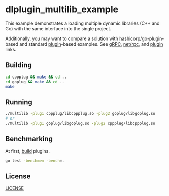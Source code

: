 # dlplugin_multilib_example

This example demonstrates a loading multiple dynamic libraries (C++ and Go) with the same interface into the single project.


Additionally, you may want to compare a solution with [hashicorp/go-plugin](https://github.com/hashicorp/go-plugin)-based and standard [plugin](https://pkg.go.dev/plugin)-based examples. See [gRPC](./grpcplug/), [net/rpc](./rpcplug/), and [plugin](./stdplug) links.


## Building

```sh
cd cppplug && make && cd ..
cd goplug && make && cd ..
make
```


## Running

```sh
./multilib -plug1 cppplug/libcppplug.so -plug2 goplug/libgoplug.so
# or
./multilib -plug1 goplug/libgoplug.so -plug2 cppplug/libcppplug.so
```


## Benchmarking

At first, [build](#building) plugins.

```sh
go test -benchmem -bench=.
```

## License

[LICENSE](./LICENSE)